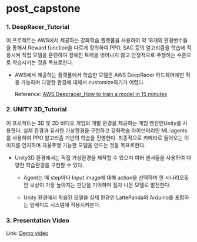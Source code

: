 # post_capstone

### **1. DeepRacer_Tutorial**

   이 프로젝트는 AWS에서 제공하는 강화학습 플랫폼을 사용하여 약 18개의 환경변수들을 통해서 Reward function을 다르게 정의하여 PPO, SAC 등의 알고리즘을 학습에 적용시켜 직접 모델을 훈련하여 정해진 트랙을 벗어나지 않고 안정적으로 주행하는 수준으로 학습시키는 것을 목표로한다.

- AWS에서 제공하는 플랫폼에서 학습한 모델은 AWS DeepRacer 하드웨어에만 적용 가능하며 다양한 환경에 대해서 customize하기가 어렵다.

   Reference: [AWS Deepracer_How to train a model in 15 minutes](https://falktan.medium.com/aws-deepracer-how-to-train-a-model-in-15-minutes-a07ab77fb793)

   

### **2. UNITY 3D_Tutorial**

   이 프로젝트는 3D 및 2D 비디오 게임의 개발 환경을 제공하는 게임 엔진인Unity를 사용한다. 실제 환경과 유사한 가상환경을 구현하고 강화학습 라이브러리인 ML-agents를 사용하여 PPO 알고리즘 기반의 학습을 진행한다. 최종적으로 카메라로 들어오는 이미지를 인지하며 자율주행 가능한 모델을 만드는 것을 목표로한다.

- Unity3D 환경에서는 직접 가상환경을 제작할 수 있으며 여러 센서들을 사용하여 다양한 학습환경을 구현할 수 있다.

   - Agent는 매 step마다 Input image에 대해 action을 선택하며 한 시나리오동안 보상이 가장 높아지는 판단을 기억하며 점차 나은 모델로 발전한다.

   - Unity 환경에서 학습된 모델을 실제 환경인 LattePanda와 Arduino를 포함하는 임베디드 시스템에 적용시켜본다.

     

### **3. Presentation Video**

   Link: [Demo video](https://www.youtube.com/watch?v=10BTBinHHnM)

   

